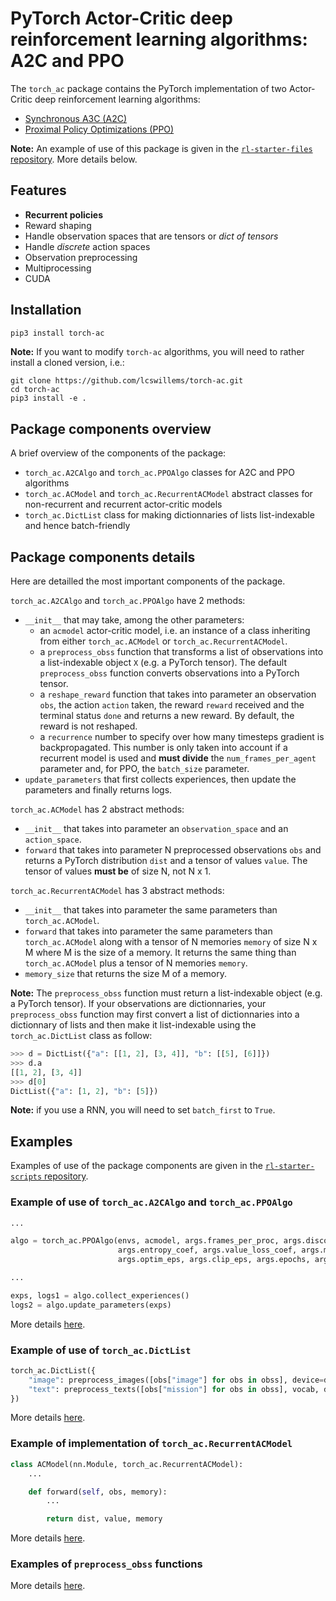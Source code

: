 # PyTorch Actor-Critic deep reinforcement learning algorithms: A2C and PPO

The `torch_ac` package contains the PyTorch implementation of two Actor-Critic deep reinforcement learning algorithms:

- [Synchronous A3C (A2C)](https://arxiv.org/pdf/1602.01783.pdf)
- [Proximal Policy Optimizations (PPO)](https://arxiv.org/pdf/1707.06347.pdf)

**Note:** An example of use of this package is given in the [`rl-starter-files` repository](https://github.com/lcswillems/rl-starter-files). More details below.

## Features

- **Recurrent policies**
- Reward shaping
- Handle observation spaces that are tensors or _dict of tensors_
- Handle _discrete_ action spaces
- Observation preprocessing
- Multiprocessing
- CUDA

## Installation

```bash
pip3 install torch-ac
```

**Note:** If you want to modify `torch-ac` algorithms, you will need to rather install a cloned version, i.e.:
```
git clone https://github.com/lcswillems/torch-ac.git
cd torch-ac
pip3 install -e .
```

## Package components overview

A brief overview of the components of the package:

- `torch_ac.A2CAlgo` and `torch_ac.PPOAlgo` classes for A2C and PPO algorithms
- `torch_ac.ACModel` and `torch_ac.RecurrentACModel` abstract classes for non-recurrent and recurrent actor-critic models
- `torch_ac.DictList` class for making dictionnaries of lists list-indexable and hence batch-friendly

## Package components details

Here are detailled the most important components of the package.

`torch_ac.A2CAlgo` and `torch_ac.PPOAlgo` have 2 methods:
- `__init__` that may take, among the other parameters:
    - an `acmodel` actor-critic model, i.e. an instance of a class inheriting from either `torch_ac.ACModel` or `torch_ac.RecurrentACModel`.
    - a `preprocess_obss` function that transforms a list of observations into a list-indexable object `X` (e.g. a PyTorch tensor). The default `preprocess_obss` function converts observations into a PyTorch tensor.
    - a `reshape_reward` function that takes into parameter an observation `obs`, the action `action` taken, the reward `reward` received and the terminal status `done` and returns a new reward. By default, the reward is not reshaped.
    - a `recurrence` number to specify over how many timesteps gradient is backpropagated. This number is only taken into account if a recurrent model is used and **must divide** the `num_frames_per_agent` parameter and, for PPO, the `batch_size` parameter.
- `update_parameters` that first collects experiences, then update the parameters and finally returns logs.

`torch_ac.ACModel` has 2 abstract methods:
- `__init__` that takes into parameter an `observation_space` and an `action_space`.
- `forward` that takes into parameter N preprocessed observations `obs` and returns a PyTorch distribution `dist` and a tensor of values `value`. The tensor of values **must be** of size N, not N x 1.

`torch_ac.RecurrentACModel` has 3 abstract methods:
- `__init__` that takes into parameter the same parameters than `torch_ac.ACModel`.
- `forward` that takes into parameter the same parameters than `torch_ac.ACModel` along with a tensor of N memories `memory` of size N x M where M is the size of a memory. It returns the same thing than `torch_ac.ACModel` plus a tensor of N memories `memory`.
- `memory_size` that returns the size M of a memory.

**Note:** The `preprocess_obss` function must return a list-indexable object (e.g. a PyTorch tensor). If your observations are dictionnaries, your `preprocess_obss` function may first convert a list of dictionnaries into a dictionnary of lists and then make it list-indexable using the `torch_ac.DictList` class as follow:

```python
>>> d = DictList({"a": [[1, 2], [3, 4]], "b": [[5], [6]]})
>>> d.a
[[1, 2], [3, 4]]
>>> d[0]
DictList({"a": [1, 2], "b": [5]})
```

**Note:** if you use a RNN, you will need to set `batch_first` to `True`.

## Examples

Examples of use of the package components are given in the [`rl-starter-scripts` repository](https://github.com/lcswillems/torch-rl).

### Example of use of `torch_ac.A2CAlgo` and `torch_ac.PPOAlgo`

```python
...

algo = torch_ac.PPOAlgo(envs, acmodel, args.frames_per_proc, args.discount, args.lr, args.gae_lambda,
                        args.entropy_coef, args.value_loss_coef, args.max_grad_norm, args.recurrence,
                        args.optim_eps, args.clip_eps, args.epochs, args.batch_size, preprocess_obss)

...

exps, logs1 = algo.collect_experiences()
logs2 = algo.update_parameters(exps)
```

More details [here](https://github.com/lcswillems/rl-starter-files/blob/master/scripts/train.py).

### Example of use of `torch_ac.DictList`

```python
torch_ac.DictList({
    "image": preprocess_images([obs["image"] for obs in obss], device=device),
    "text": preprocess_texts([obs["mission"] for obs in obss], vocab, device=device)
})
```

More details [here](https://github.com/lcswillems/rl-starter-files/blob/master/utils/format.py).

### Example of implementation of `torch_ac.RecurrentACModel`

```python
class ACModel(nn.Module, torch_ac.RecurrentACModel):
    ...

    def forward(self, obs, memory):
        ...

        return dist, value, memory
```

More details [here](https://github.com/lcswillems/rl-starter-files/blob/master/model.py).

### Examples of `preprocess_obss` functions

More details [here](https://github.com/lcswillems/rl-starter-files/blob/master/utils/format.py).
